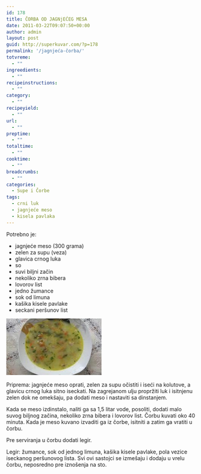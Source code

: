 ```yaml
---
id: 178
title: ČORBA OD JAGNjEĆEG MESA
date: 2011-03-22T09:07:50+00:00
author: admin
layout: post
guid: http://superkuvar.com/?p=178
permalink: '/jagnjeća-čorba/'
totvreme:
  - ""
ingreedients:
  - ""
recipeinstructions:
  - ""
category:
  - ""
recipeyield:
  - ""
url:
  - ""
preptime:
  - ""
totaltime:
  - ""
cooktime:
  - ""
breadcrumbs:
  - ""
categories:
  - Supe i Čorbe
tags:
  - crni luk
  - jagnjeće meso
  - kisela pavlaka
---
```

Potrebno je:

  * jagnjeće meso (300 grama)
  * zelen za supu (veza)
  * glavica crnog luka
  * so
  * suvi biljni začin
  * nekoliko zrna bibera
  * lovorov list
  * jedno žumance
  * sok od limuna
  * kašika kisele pavlake
  * seckani peršunov list

<img class="alignnone size-full wp-image-807" title="jagnjecacorba" src="/wp-content/uploads/2011/03/jagnjecacorba-e1306838031484.jpg" alt="" width="253" height="150" /> 

Priprema: jagnjeće meso oprati, zelen za supu očistiti i iseći na kolutove, a glavicu crnog luka sitno iseckati. Na zagrejanom ulju propržiti luk i isitnjenu zelen dok ne omekšaju, pa dodati meso i nastaviti sa dinstanjem.

Kada se meso izdinstalo, naliti ga sa 1,5 litar vode, posoliti, dodati malo suvog biljnog začina, nekoliko zrna bibera i lovorov list. Čorbu kuvati oko 40 minuta. Kada je meso kuvano izvaditi ga iz čorbe, isitniti a zatim ga vratiti u čorbu.

Pre serviranja u čorbu dodati legir.

Legir: žumance, sok od jednog limuna, kašika kisele pavlake, pola vezice iseckanog peršunovog lista. Svi ovi sastojci se izmešaju i dodaju u vrelu čorbu, neposredno pre iznošenja na sto.